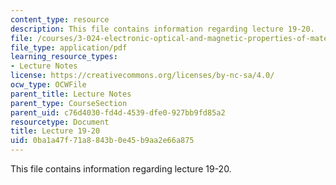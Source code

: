 ```yaml
---
content_type: resource
description: This file contains information regarding lecture 19-20.
file: /courses/3-024-electronic-optical-and-magnetic-properties-of-materials-spring-2013/0ba1a47f71a8843b0e45b9aa2e66a875_MIT3_024S13_2012lec19-20.pdf
file_type: application/pdf
learning_resource_types:
- Lecture Notes
license: https://creativecommons.org/licenses/by-nc-sa/4.0/
ocw_type: OCWFile
parent_title: Lecture Notes
parent_type: CourseSection
parent_uid: c76d4030-fd4d-4539-dfe0-927bb9fd85a2
resourcetype: Document
title: Lecture 19-20
uid: 0ba1a47f-71a8-843b-0e45-b9aa2e66a875
---
```

This file contains information regarding lecture 19-20.